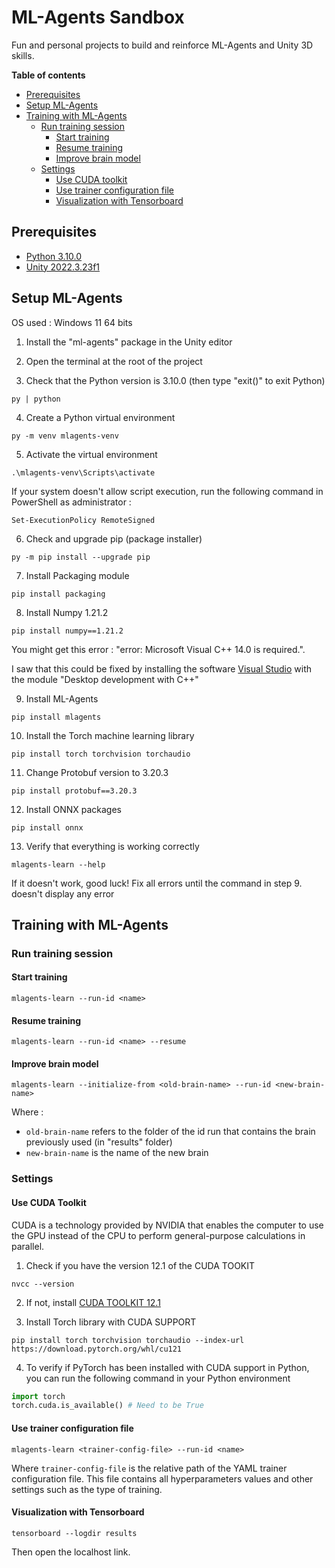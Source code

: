 # ML-Agents Sandbox

Fun and personal projects to build and reinforce ML-Agents and Unity 3D skills.

**Table of contents**

- [Prerequisites](#prerequisites)
- [Setup ML-Agents](#setup-ml-agents)
- [Training with ML-Agents](#training-with-ml-agents)
   - [Run training session](#run-training-session)
      - [Start training](#start-training)
      - [Resume training](#resume-training)
      - [Improve brain model](#improve-brain-model)
   - [Settings](#settings)
      - [Use CUDA toolkit](#use-cuda-toolkit)
      - [Use trainer configuration file](#use-trainer-configuration-file)
      - [Visualization with Tensorboard](#visualization-with-tensorboard)

## **Prerequisites**

* [Python 3.10.0](https://www.python.org/downloads/release/python-3100/)
* [Unity 2022.3.23f1](https://download.unity3d.com/download_unity/dbb3f7c5b5c6/Windows64EditorInstaller/UnitySetup64-2022.3.23f1.exe)

## **Setup ML-Agents**

OS used : Windows 11 64 bits

1. Install the "ml-agents" package in the Unity editor

2. Open the terminal at the root of the project

3. Check that the Python version is 3.10.0 (then type "exit()" to exit Python)
```shell
py | python 
```

4. Create a Python virtual environment
```shell
py -m venv mlagents-venv
```

5. Activate the virtual environment
```shell
.\mlagents-venv\Scripts\activate
```
If your system doesn't allow script execution, run the following command in PowerShell as administrator :
```shell
Set-ExecutionPolicy RemoteSigned
```

6. Check and upgrade pip (package installer)
```shell
py -m pip install --upgrade pip
```

7. Install Packaging module
```shell
pip install packaging
```

8. Install Numpy 1.21.2
```shell
pip install numpy==1.21.2
```
You might get this error : "error: Microsoft Visual C++ 14.0 is required.".

I saw that this could be fixed by installing the software [Visual Studio](https://visualstudio.microsoft.com/fr/vs/) with the module "Desktop development with C++"

9. Install ML-Agents
```shell
pip install mlagents
```

10. Install the Torch machine learning library
```shell
pip install torch torchvision torchaudio
```

11. Change Protobuf version to 3.20.3
```shell
pip install protobuf==3.20.3
```

12. Install ONNX packages
```shell
pip install onnx
```

13. Verify that everything is working correctly
```shell
mlagents-learn --help
```

If it doesn't work, good luck!
Fix all errors until the command in step 9. doesn't display any error

## **Training with ML-Agents**

### **Run training session**

#### **Start training**
```shell
mlagents-learn --run-id <name>
```

#### **Resume training**
```shell
mlagents-learn --run-id <name> --resume
```

#### **Improve brain model**
```shell
mlagents-learn --initialize-from <old-brain-name> --run-id <new-brain-name>
```
Where :
- `old-brain-name` refers to the folder of the id run that contains the brain previously used (in "results" folder)
- `new-brain-name` is the name of the new brain

### **Settings**

#### **Use CUDA Toolkit**

CUDA is a technology provided by NVIDIA that enables the computer to use the GPU instead of the CPU to perform general-purpose calculations in parallel.

1. Check if you have the version 12.1 of the CUDA TOOKIT
```shell
nvcc --version
```
2. If not, install [CUDA TOOLKIT 12.1](https://developer.nvidia.com/cuda-12-1-0-download-archive?target_os=Windows&target_arch=x86_64&target_version=11&target_type=exe_local)

3. Install Torch library with CUDA SUPPORT
```shell
pip install torch torchvision torchaudio --index-url https://download.pytorch.org/whl/cu121
```

4. To verify if PyTorch has been installed with CUDA support in Python, you can run the following command in your Python environment
```python
import torch
torch.cuda.is_available() # Need to be True
```

#### **Use trainer configuration file**

```shell
mlagents-learn <trainer-config-file> --run-id <name>
```

Where `trainer-config-file` is the relative path of the YAML trainer configuration file. This file contains all hyperparameters values and other settings such as the type of training.

#### **Visualization with Tensorboard**

```shell
tensorboard --logdir results
```

Then open the localhost link.